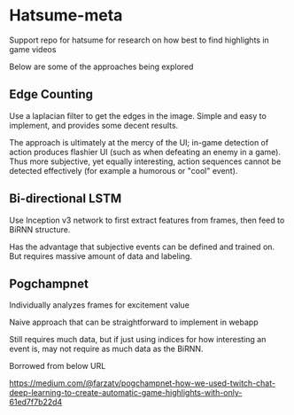 # Hatsume-meta
Support repo for hatsume for research on how best to find highlights in game videos

Below are some of the approaches being explored

## Edge Counting

Use a laplacian filter to get the edges in the image.  Simple and easy to implement, and provides some decent results.  

The approach is ultimately at the mercy of the UI; in-game detection of action produces flashier UI (such as when defeating an enemy in a game).  Thus more subjective, yet equally interesting, action sequences cannot be detected effectively (for example a humorous or "cool" event).

## Bi-directional LSTM

Use Inception v3 network to first extract features from frames, then feed to BiRNN structure.

Has the advantage that subjective events can be defined and trained on.  But requires massive amount of data and labeling.

## Pogchampnet

Individually analyzes frames for excitement value

Naive approach that can be straightforward to implement in webapp

Still requires much data, but if just using indices for how interesting an event is, may not require as much data as the BiRNN.

Borrowed from below URL

https://medium.com/@farzatv/pogchampnet-how-we-used-twitch-chat-deep-learning-to-create-automatic-game-highlights-with-only-61ed7f7b22d4

